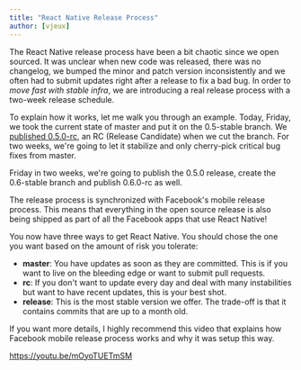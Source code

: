 ```yaml
---
title: "React Native Release Process"
author: [vjeux]
---
```


The React Native release process have been a bit chaotic since we open sourced. It was unclear when new code was released, there was no changelog, we bumped the minor and patch version inconsistently and we often had to submit updates right after a release to fix a bad bug. In order to *move fast with stable infra*, we are introducing a real release process with a two-week release schedule.

To explain how it works, let me walk you through an example. Today, Friday, we took the current state of master and put it on the 0.5-stable branch. We [published 0.5.0-rc](https://github.com/facebook/react-native/releases/tag/v0.5.0-rc), an RC (Release Candidate) when we cut the branch. For two weeks, we're going to let it stabilize and only cherry-pick critical bug fixes from master.

Friday in two weeks, we're going to publish the 0.5.0 release, create the 0.6-stable branch and publish 0.6.0-rc as well.

The release process is synchronized with Facebook's mobile release process. This means that everything in the open source release is also being shipped as part of all the Facebook apps that use React Native!

You now have three ways to get React Native. You should chose the one you want based on the amount of risk you tolerate:

- **master**: You have updates as soon as they are committed. This is if you want to live on the bleeding edge or want to submit pull requests.
- **rc**: If you don't want to update every day and deal with many instabilities but want to have recent updates, this is your best shot.
- **release**: This is the most stable version we offer. The trade-off is that it contains commits that are up to a month old.

If you want more details, I highly recommend this video that explains how Facebook mobile release process works and why it was setup this way.

https://youtu.be/mOyoTUETmSM
